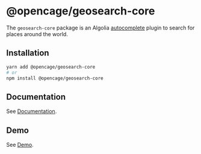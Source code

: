 # @opencage/geosearch-core

The `geosearch-core` package is an Algolia [autocomplete](https://github.com/algolia/autocomplete) plugin to search for places around the world.

## Installation

```bash
yarn add @opencage/geosearch-core
# or
npm install @opencage/geosearch-core
```

## Documentation

See [Documentation](https://github.com/opencagedata/geosearch).

## Demo

See [Demo](https://opencagedata.com/geosearch).
